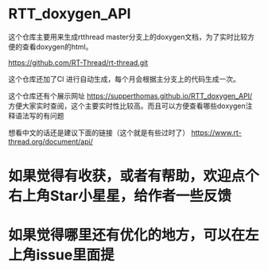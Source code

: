 # RTT_doxygen_API

这个仓库主要用来生成rtthread master分支上的doxygen文档，为了实时比较方便的查看doxygen的html。

https://github.com/RT-Thread/rt-thread.git

这个仓库还加了CI 进行自动生成，每个月会根据主分支上的代码生成一次。



这个仓库还有个展示网址
https://supperthomas.github.io/RTT_doxygen_API/
方便大家实时查阅，这个主要实时性比较高。而且可以方便查看哪些doxygen注释语法写的有问题


想看中文的话还是建议下面的链接（这个就是有些过时了）
https://www.rt-thread.org/document/api/


# 如果觉得有收获，或者有帮助，欢迎点个右上角Star小星星，给作者一些反馈

# 如果觉得哪里还有优化的地方，可以在左上角issue里面提
 
